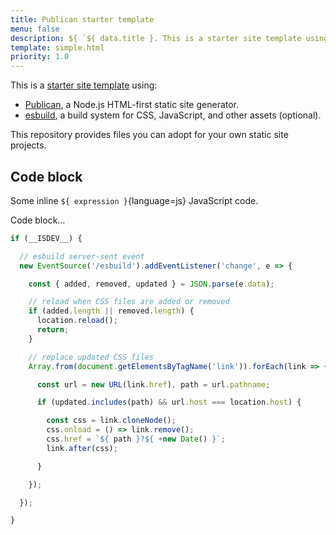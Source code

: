 ```yaml
---
title: Publican starter template
menu: false
description: ${ `${ data.title }. This is a starter site template using Publican, a Node.js static site generator.` }
template: simple.html
priority: 1.0
---
```


This is a [starter site template](https://github.com/craigbuckler/publican-starter) using:

* [Publican](https://www.npmjs.com/package/publican), a Node.js HTML-first static site generator.
* [esbuild](https://esbuild.github.io/), a build system for CSS, JavaScript, and other assets (optional).

This repository provides files you can adopt for your own static site projects.

## Code block

Some inline `${ expression }`{language=js} JavaScript code.

Code block&hellip;

```js
if (__ISDEV__) {

  // esbuild server-sent event
  new EventSource('/esbuild').addEventListener('change', e => {

    const { added, removed, updated } = JSON.parse(e.data);

    // reload when CSS files are added or removed
    if (added.length || removed.length) {
      location.reload();
      return;
    }

    // replace updated CSS files
    Array.from(document.getElementsByTagName('link')).forEach(link => {

      const url = new URL(link.href), path = url.pathname;

      if (updated.includes(path) && url.host === location.host) {

        const css = link.cloneNode();
        css.onload = () => link.remove();
        css.href = `${ path }?${ +new Date() }`;
        link.after(css);

      }

    });

  });

}
```
